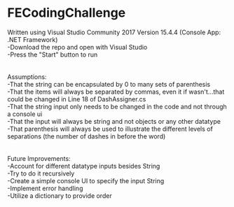 # FECodingChallenge
Written using Visual Studio Community 2017 Version 15.4.4 (Console App: .NET Framework)</br>
-Download the repo and open with Visual Studio</br>
-Press the "Start" button to run</br>
</br>
</br>
Assumptions:</br>
-That the string can be encapsulated by 0 to many sets of parenthesis</br>
-That the items will always be separated by commas, even it if wasn't...that could be changed in Line 18 of DashAssigner.cs</br>
-That the string input only needs to be changed in the code and not through a console ui</br>
-That the input will always be string and not objects or any other datatype</br>
-That parenthesis will always be used to illustrate the different levels of separations (the number of dashes in before the word)</br>
</br>
</br>
Future Improvements:</br>
-Account for different datatype inputs besides String</br>
-Try to do it recursively</br>
-Create a simple console UI to specify the input String</br>
-Implement error handling</br>
-Utilize a dictionary to provide order
